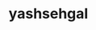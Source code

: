 ---
title: yashsehgal
github: https://github.com/yashsehgal
mode: dark
transition: 1s
score: 75.2
archetype:
- Descriptive
- Cool Banner
---